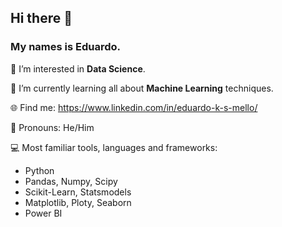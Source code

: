 ## Hi there 👋
### My names is Eduardo.

:monocle_face: I’m interested in **Data Science**.

🌱 I’m currently learning all about **Machine Learning** techniques.

:globe_with_meridians: Find me: https://www.linkedin.com/in/eduardo-k-s-mello/

:space_invader:	Pronouns: He/Him

:computer: Most familiar tools, languages and frameworks:
- Python
- Pandas, Numpy, Scipy
- Scikit-Learn, Statsmodels
- Matplotlib, Ploty, Seaborn
- Power BI

<!--
**eduardoksmello/eduardoksmello** is a ✨ _special_ ✨ repository because its `README.md` (this file) appears on your GitHub profile.

Here are some ideas to get you started:

- 🔭 I’m currently working on ...
- 🌱 I’m currently learning all about Machine Learning techniques.
- ![image](https://user-images.githubusercontent.com/76400281/137038838-9b7ed84b-3822-4057-bcc0-87ad7aa47473.png) I’m interested in **Data Science**.
- 🤔 I’m looking for help with ...
- 💬 Ask me about ...
- 📫 How to reach me: ...
- 😄 Pronouns: He/Him
- ⚡ Fun fact: ...

![image](https://www.dropbox.com/s/p1qbe4i7jiwg25u/banner.png)

-->
